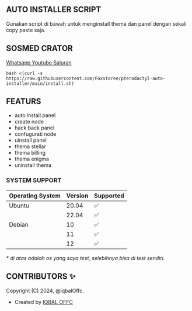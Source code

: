 ## AUTO INSTALLER SCRIPT

Gunakan script di bawah untuk menginstall thema dan panel dengan sekali copy paste saja.

## SOSMED CRATOR
 [ Whatsapp ](https://wa.me/6287793857430)
 [ Youtube ](https://youtube.com/@IqbalHosting)
 [ Saluran ](https://whatsapp.com/channel/0029Vae6FXc3wtb5R5Gx2G1m)

``` COMMAND 
bash <(curl -s https://raw.githubusercontent.com/Foxstoree/pterodactyl-auto-installer/main/install.sh)
```

## FEATURS

- auto install panel
- create node
- hack back panel
- confugurati node
- uinstall panel
- thema stellar
- thema billing
- thema enigma
- uninstall thema

### SYSTEM SUPPORT

| Operating System | Version | Supported          |
| ---------------- | ------- | ------------------ |
| Ubuntu           | 20.04   | :white_check_mark: |
|                  | 22.04   | :white_check_mark: |
| Debian           | 10      | :white_check_mark: |
|                  | 11      | :white_check_mark: |
|                  | 12      | :white_check_mark: |

_\* di atas adalah os yang saya test, selebihnya bisa di test sendiri._

## CONTRIBUTORS ✨

Copyright (C) 2024, @iqbalOffc.

- Created by [ IQBAL OFFC ](https://github.com/iqbalOffc)
